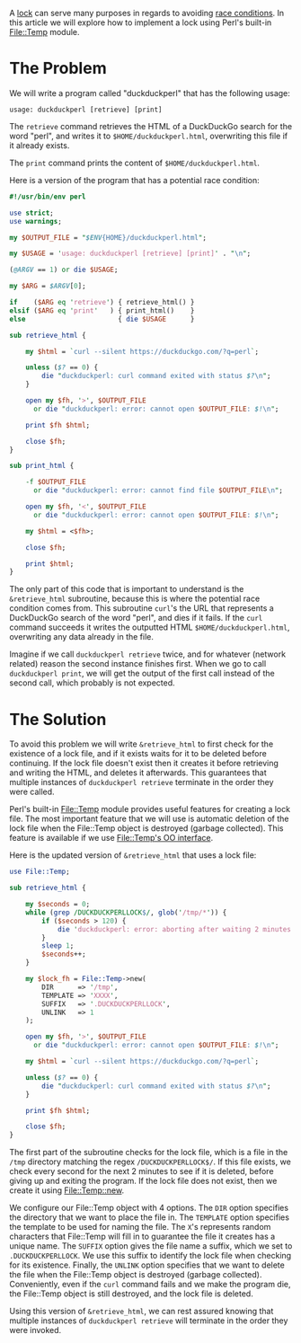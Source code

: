 A [lock](https://en.wikipedia.org/wiki/Lock_(computer_science)) can serve many purposes in regards to avoiding [race conditions](https://en.wikipedia.org/wiki/Race_condition). In this article we will explore how to implement a lock using Perl's built-in [File::Temp](https://perldoc.perl.org/File::Temp) module.


<a id="org43fe6db"></a>

# The Problem

We will write a program called "duckduckperl" that has the following usage:

    usage: duckduckperl [retrieve] [print]

The `retrieve` command retrieves the HTML of a DuckDuckGo search for the word "perl", and writes it to `$HOME/duckduckperl.html`, overwriting this file if it already exists.

The `print` command prints the content of `$HOME/duckduckperl.html`.

Here is a version of the program that has a potential race condition:

```perl
#!/usr/bin/env perl

use strict;
use warnings;

my $OUTPUT_FILE = "$ENV{HOME}/duckduckperl.html";

my $USAGE = 'usage: duckduckperl [retrieve] [print]' . "\n";

(@ARGV == 1) or die $USAGE;

my $ARG = $ARGV[0];

if    ($ARG eq 'retrieve') { retrieve_html() }
elsif ($ARG eq 'print'   ) { print_html()    }
else                       { die $USAGE      }

sub retrieve_html {

    my $html = `curl --silent https://duckduckgo.com/?q=perl`;

    unless ($? == 0) {
        die "duckduckperl: curl command exited with status $?\n";
    }

    open my $fh, '>', $OUTPUT_FILE
      or die "duckduckperl: error: cannot open $OUTPUT_FILE: $!\n";

    print $fh $html;

    close $fh;
}

sub print_html {

    -f $OUTPUT_FILE
      or die "duckduckperl: error: cannot find file $OUTPUT_FILE\n";

    open my $fh, '<', $OUTPUT_FILE
      or die "duckduckperl: error: cannot open $OUTPUT_FILE: $!\n";

    my $html = <$fh>;

    close $fh;

    print $html;
}
```

The only part of this code that is important to understand is the `&retrieve_html` subroutine, because this is where the potential race condition comes from. This subroutine `curl`'s the URL that represents a DuckDuckGo search of the word "perl", and dies if it fails. If the `curl` command succeeds it writes the outputted HTML `$HOME/duckduckperl.html`, overwriting any data already in the file.

Imagine if we call `duckduckperl retrieve` twice, and for whatever (network related) reason the second instance finishes first. When we go to call `duckduckperl print`, we will get the output of the first call instead of the second call, which probably is not expected.


<a id="orgbeeef69"></a>

# The Solution

To avoid this problem we will write `&retrieve_html` to first check for the existence of a lock file, and if it exists waits for it to be deleted before continuing. If the lock file doesn't exist then it creates it before retrieving and writing the HTML, and deletes it afterwards. This guarantees that multiple
instances of `duckduckperl retrieve` terminate in the order they were called.

Perl's built-in [File::Temp](https://perldoc.perl.org/File::Temp) module provides useful features for creating a lock file. The most important feature that we will use is automatic deletion of the lock file when the File::Temp object is destroyed (garbage collected). This feature is available if we use [File::Temp's OO interface](https://perldoc.perl.org/File::Temp#OBJECT-ORIENTED-INTERFACE).

Here is the updated version of `&retrieve_html` that uses a lock file:

```perl
use File::Temp;

sub retrieve_html {

    my $seconds = 0;
    while (grep /DUCKDUCKPERLLOCK$/, glob('/tmp/*')) {
        if ($seconds > 120) {
            die 'duckduckperl: error: aborting after waiting 2 minutes for lock file to be deleted' . "\n";
        }
        sleep 1;
        $seconds++;
    }

    my $lock_fh = File::Temp->new(
        DIR      => '/tmp',
        TEMPLATE => 'XXXX',
        SUFFIX   => '.DUCKDUCKPERLLOCK',
        UNLINK   => 1
    );

    open my $fh, '>', $OUTPUT_FILE
      or die "duckduckperl: error: cannot open $OUTPUT_FILE: $!\n";

    my $html = `curl --silent https://duckduckgo.com/?q=perl`;

    unless ($? == 0) {
        die "duckduckperl: curl command exited with status $?\n";
    }

    print $fh $html;

    close $fh;
}
```

The first part of the subroutine checks for the lock file, which is a file in the `/tmp` directory matching the regex `/DUCKDUCKPERLLOCK$/`. If this file exists, we check every second for the next 2 minutes to see if it is deleted, before giving up and exiting the program. If the lock file does not exist, then we create it using [File::Temp::new](https://perldoc.perl.org/File::Temp#new).

We configure our File::Temp object with 4 options. The `DIR` option specifies the directory that we want to place the file in. The `TEMPLATE` option specifies the template to be used for naming the file. The `X`'s represents random characters that File::Temp will fill in to guarantee the file it creates has a unique name. The `SUFFIX` option gives the file name a suffix, which we set to `.DUCKDUCKPERLLOCK`. We use this suffix to identify the lock file when checking for its existence. Finally, the `UNLINK` option specifies that we want to delete the file when the File::Temp object is destroyed (garbage collected). Conveniently, even if the `curl` command fails and we make the program die, the File::Temp object is still destroyed, and the lock file is deleted.

Using this version of `&retrieve_html`, we can rest assured knowing that multiple instances of `duckduckperl retrieve` will terminate in the order they were invoked.